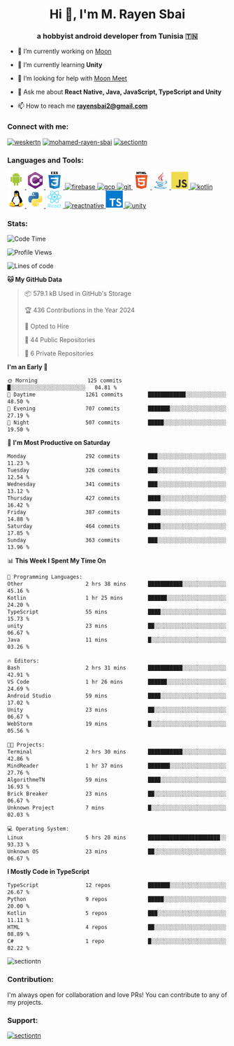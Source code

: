 <h1 style="text-align: center;">Hi 👋, I'm M. Rayen Sbai</h1>
<h3 style="text-align: center;">a hobbyist android developer from Tunisia 🇹🇳</h3>

- 🔭 I’m currently working on [Moon](https://github.com/MoonMeet/)

- 🌱 I’m currently learning **Unity**

- 🤝 I’m looking for help with [Moon Meet](https://github.com/MoonMeet/MoonMeet-CrossPlatform)

- 💬 Ask me about **React Native, Java, JavaScript, TypeScript and Unity**

- 📫 How to reach me **rayensbai2@gmail.com**

<h3 style="text-align: left;">Connect with me:</h3>
<p style="text-align: left;">
<a href="https://twitter.com/weskertn" target="blank"><img style="text-align: center;" src="https://raw.githubusercontent.com/rahuldkjain/github-profile-readme-generator/master/src/images/icons/Social/twitter.svg" alt="weskertn" height="30" width="40" /></a>
<a href="https://linkedin.com/in/mohamed-rayen-sbai" target="blank"><img style="text-align: center;" src="https://raw.githubusercontent.com/rahuldkjain/github-profile-readme-generator/master/src/images/icons/Social/linked-in-alt.svg" alt="mohamed-rayen-sbai" height="30" width="40" /></a>
<a href="https://www.youtube.com/@SectionTN" target="blank"><img style="text-align: center" src="https://raw.githubusercontent.com/rahuldkjain/github-profile-readme-generator/master/src/images/icons/Social/youtube.svg" alt="sectiontn" height="30" width="40" /></a>
</p>

<h3 style="text-align: left">Languages and Tools:</h3>
<p style="text-align: left;"> <a href="https://developer.android.com" target="_blank" rel="noreferrer"> <img src="https://raw.githubusercontent.com/devicons/devicon/master/icons/android/android-original-wordmark.svg" alt="android" width="40" height="40"/> </a> <a href="https://www.w3schools.com/cs/" target="_blank" rel="noreferrer"> <img src="https://raw.githubusercontent.com/devicons/devicon/master/icons/csharp/csharp-original.svg" alt="csharp" width="40" height="40"/> </a> <a href="https://www.w3schools.com/css/" target="_blank" rel="noreferrer"> <img src="https://raw.githubusercontent.com/devicons/devicon/master/icons/css3/css3-original-wordmark.svg" alt="css3" width="40" height="40"/> </a> <a href="https://firebase.google.com/" target="_blank" rel="noreferrer"> <img src="https://www.vectorlogo.zone/logos/firebase/firebase-icon.svg" alt="firebase" width="40" height="40"/> </a> <a href="https://cloud.google.com" target="_blank" rel="noreferrer"> <img src="https://www.vectorlogo.zone/logos/google_cloud/google_cloud-icon.svg" alt="gcp" width="40" height="40"/> </a> <a href="https://git-scm.com/" target="_blank" rel="noreferrer"> <img src="https://www.vectorlogo.zone/logos/git-scm/git-scm-icon.svg" alt="git" width="40" height="40"/> </a> <a href="https://www.w3.org/html/" target="_blank" rel="noreferrer"> <img src="https://raw.githubusercontent.com/devicons/devicon/master/icons/html5/html5-original-wordmark.svg" alt="html5" width="40" height="40"/> </a> <a href="https://www.java.com" target="_blank" rel="noreferrer"> <img src="https://raw.githubusercontent.com/devicons/devicon/master/icons/java/java-original.svg" alt="java" width="40" height="40"/> </a> <a href="https://developer.mozilla.org/en-US/docs/Web/JavaScript" target="_blank" rel="noreferrer"> <img src="https://raw.githubusercontent.com/devicons/devicon/master/icons/javascript/javascript-original.svg" alt="javascript" width="40" height="40"/> </a> <a href="https://kotlinlang.org" target="_blank" rel="noreferrer"> <img src="https://www.vectorlogo.zone/logos/kotlinlang/kotlinlang-icon.svg" alt="kotlin" width="40" height="40"/> </a> <a href="https://www.linux.org/" target="_blank" rel="noreferrer"> <img src="https://raw.githubusercontent.com/devicons/devicon/master/icons/linux/linux-original.svg" alt="linux" width="40" height="40"/> </a> <a href="https://www.python.org" target="_blank" rel="noreferrer"> <img src="https://raw.githubusercontent.com/devicons/devicon/master/icons/python/python-original.svg" alt="python" width="40" height="40"/> </a> <a href="https://reactjs.org/" target="_blank" rel="noreferrer"> <img src="https://raw.githubusercontent.com/devicons/devicon/master/icons/react/react-original-wordmark.svg" alt="react" width="40" height="40"/> </a> <a href="https://reactnative.dev/" target="_blank" rel="noreferrer"> <img src="https://reactnative.dev/img/header_logo.svg" alt="reactnative" width="40" height="40"/> </a> <a href="https://www.typescriptlang.org/" target="_blank" rel="noreferrer"> <img src="https://raw.githubusercontent.com/devicons/devicon/master/icons/typescript/typescript-original.svg" alt="typescript" width="40" height="40"/> </a> <a href="https://unity.com/" target="_blank" rel="noreferrer"> <img src="https://www.vectorlogo.zone/logos/unity3d/unity3d-icon.svg" alt="unity" width="40" height="40"/> </a> </p>

<h3 align="left">Stats:</h3>

<!--START_SECTION:SECTIONTN-->
![Code Time](http://img.shields.io/badge/Code%20Time-728%20hrs%2057%20mins-blue)

![Profile Views](http://img.shields.io/badge/Profile%20Views-0-blue)

![Lines of code](https://img.shields.io/badge/From%20Hello%20World%20I%27ve%20Written-1.8%20million%20lines%20of%20code-blue)

**🐱 My GitHub Data** 

> 📦 579.1 kB Used in GitHub's Storage 
 > 
> 🏆 436 Contributions in the Year 2024
 > 
> 💼 Opted to Hire
 > 
> 📜 44 Public Repositories 
 > 
> 🔑 6 Private Repositories 
 > 
**I'm an Early 🐤** 

```text
🌞 Morning                125 commits         █░░░░░░░░░░░░░░░░░░░░░░░░   04.81 % 
🌆 Daytime                1261 commits        ████████████░░░░░░░░░░░░░   48.50 % 
🌃 Evening                707 commits         ███████░░░░░░░░░░░░░░░░░░   27.19 % 
🌙 Night                  507 commits         █████░░░░░░░░░░░░░░░░░░░░   19.50 % 
```
📅 **I'm Most Productive on Saturday** 

```text
Monday                   292 commits         ███░░░░░░░░░░░░░░░░░░░░░░   11.23 % 
Tuesday                  326 commits         ███░░░░░░░░░░░░░░░░░░░░░░   12.54 % 
Wednesday                341 commits         ███░░░░░░░░░░░░░░░░░░░░░░   13.12 % 
Thursday                 427 commits         ████░░░░░░░░░░░░░░░░░░░░░   16.42 % 
Friday                   387 commits         ████░░░░░░░░░░░░░░░░░░░░░   14.88 % 
Saturday                 464 commits         ████░░░░░░░░░░░░░░░░░░░░░   17.85 % 
Sunday                   363 commits         ███░░░░░░░░░░░░░░░░░░░░░░   13.96 % 
```


📊 **This Week I Spent My Time On** 

```text
💬 Programming Languages: 
Other                    2 hrs 38 mins       ███████████░░░░░░░░░░░░░░   45.16 % 
Kotlin                   1 hr 25 mins        ██████░░░░░░░░░░░░░░░░░░░   24.20 % 
TypeScript               55 mins             ████░░░░░░░░░░░░░░░░░░░░░   15.73 % 
unity                    23 mins             ██░░░░░░░░░░░░░░░░░░░░░░░   06.67 % 
Java                     11 mins             █░░░░░░░░░░░░░░░░░░░░░░░░   03.26 % 

🔥 Editors: 
Bash                     2 hrs 31 mins       ███████████░░░░░░░░░░░░░░   42.91 % 
VS Code                  1 hr 26 mins        ██████░░░░░░░░░░░░░░░░░░░   24.69 % 
Android Studio           59 mins             ████░░░░░░░░░░░░░░░░░░░░░   17.02 % 
Unity                    23 mins             ██░░░░░░░░░░░░░░░░░░░░░░░   06.67 % 
WebStorm                 19 mins             █░░░░░░░░░░░░░░░░░░░░░░░░   05.56 % 

🐱‍💻 Projects: 
Terminal                 2 hrs 30 mins       ███████████░░░░░░░░░░░░░░   42.86 % 
MindReader               1 hr 37 mins        ███████░░░░░░░░░░░░░░░░░░   27.76 % 
AlgorithmeTN             59 mins             ████░░░░░░░░░░░░░░░░░░░░░   16.93 % 
Brick Breaker            23 mins             ██░░░░░░░░░░░░░░░░░░░░░░░   06.67 % 
Unknown Project          7 mins              █░░░░░░░░░░░░░░░░░░░░░░░░   02.03 % 

💻 Operating System: 
Linux                    5 hrs 28 mins       ███████████████████████░░   93.33 % 
Unknown OS               23 mins             ██░░░░░░░░░░░░░░░░░░░░░░░   06.67 % 
```

**I Mostly Code in TypeScript** 

```text
TypeScript               12 repos            ███████░░░░░░░░░░░░░░░░░░   26.67 % 
Python                   9 repos             █████░░░░░░░░░░░░░░░░░░░░   20.00 % 
Kotlin                   5 repos             ███░░░░░░░░░░░░░░░░░░░░░░   11.11 % 
HTML                     4 repos             ██░░░░░░░░░░░░░░░░░░░░░░░   08.89 % 
C#                       1 repo              █░░░░░░░░░░░░░░░░░░░░░░░░   02.22 % 
```




<!--END_SECTION:SECTIONTN-->

<div style="text-align:left;">
<p> <img src="https://github-readme-streak-stats.herokuapp.com/?user=sectiontn&theme=dark" alt="sectiontn" /> </p>
</div>

<h3 style="text-align: left;">Contribution:</h3>
I'm always open for collaboration and love PRs! You can contribute to any of my projects.

<h3 style="text-align: left;">Support:</h3>
<p><a href="https://www.buymeacoffee.com/sectiontn"> <img style="text-align: left;" src="https://cdn.buymeacoffee.com/buttons/v2/default-yellow.png" height="50" width="210" alt="sectiontn" /></a></p><br><br>
